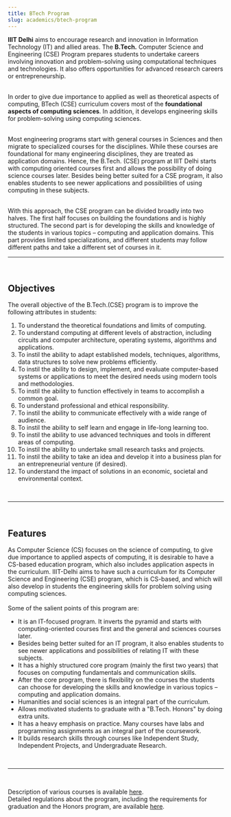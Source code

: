 ```yaml
---
title: BTech Program
slug: academics/btech-program
---
```


**IIIT Delhi** aims to encourage research and innovation in Information Technology (IT) and allied areas. The **B.Tech.** Computer Science and Engineering (CSE) Program prepares students to undertake careers involving innovation and problem-solving using computational techniques and technologies. It also offers opportunities for advanced research careers or entrepreneurship.
<br/><br/>

In order to give due importance to applied as well as theoretical aspects of computing, BTech (CSE) curriculum covers most of the **foundational aspects of computing sciences**. In addition, it develops engineering skills for problem-solving using computing sciences.
<br/><br/>

Most engineering programs start with general courses in Sciences and then migrate to specialized courses for the disciplines. While these courses are foundational for many engineering disciplines, they are treated as application domains. Hence, the B.Tech. (CSE) program at IIIT Delhi starts with computing oriented courses first and allows the possibility of doing science courses later. Besides being better suited for a CSE program, it also enables students to see newer applications and possibilities of using computing in these subjects.
<br/><br/>

With this approach, the CSE program can be divided broadly into two halves. The first half focuses on building the foundations and is highly structured. The second part is for developing the skills and knowledge of the students in various topics – computing and application domains. This part provides limited specializations, and different students may follow different paths and take a different set of courses in it.
<br/><hr/><br/>

## Objectives

The overall objective of the B.Tech.(CSE) program is to improve the following attributes in students:

1. To understand the theoretical foundations and limits of computing.
2. To understand computing at different levels of abstraction, including circuits and computer architecture, operating systems, algorithms and applications.
3. To instil the ability to adapt established models, techniques, algorithms, data structures to solve new problems efficiently.
4. To instil the ability to design, implement, and evaluate computer-based systems or applications to meet the desired needs using modern tools and methodologies.
5. To instil the ability to function effectively in teams to accomplish a common goal.
6. To understand professional and ethical responsibility.
7. To instil the ability to communicate effectively with a wide range of audience.
8. To instil the ability to self learn and engage in life-long learning too.
9. To instil the ability to use advanced techniques and tools in different areas of computing.
10. To instil the ability to undertake small research tasks and projects.
11. To instil the ability to take an idea and develop it into a business plan for an entrepreneurial venture (if desired).
12. To understand the impact of solutions in an economic, societal and environmental context.

<br/><hr/><br/>

## Features

As Computer Science (CS) focuses on the science of computing, to give due importance to applied aspects of computing, it is desirable to have a CS-based education program, which also includes application aspects in the curriculum. IIIT-Delhi aims to have such a curriculum for its Computer Science and Engineering (CSE) program, which is CS-based, and which will also develop in students the engineering skills for problem solving using computing sciences.
<br/><br/>
Some of the salient points of this program are:

- It is an IT-focused program. It inverts the pyramid and starts with computing-oriented courses first and the general and sciences courses later.
- Besides being better suited for an IT program, it also enables students to see newer applications and possibilities of relating IT with these subjects.
- It has a highly structured core program (mainly the first two years) that focuses on computing fundamentals and communication skills.
- After the core program, there is flexibility on the courses the students can choose for developing the skills and knowledge in various topics – computing and application domains.
- Humanities and social sciences is an integral part of the curriculum.
- Allows motivated students to graduate with a "B.Tech. Honors" by doing extra units.
- It has a heavy emphasis on practice. Many courses have labs and programming assignments as an integral part of the coursework.
- It builds research skills through courses like Independent Study, Independent Projects, and Undergraduate Research.

<br/><hr/><br/>

Description of various courses is available [here](https://iiitd.ac.in/academics/courses).
<br/>
Detailed regulations about the program, including the requirements for graduation and the Honors program, are available [here](https://iiitd.ac.in/academics/resources).

